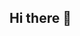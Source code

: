 ## Hi there 👋

<!--

**You landed on my CC repo for 42 School:**

🙋‍♀️ I'm a student at the **42 School**
🌈 If you have suggestions or questions, feel free to open an issue or a discussion in the appropriate tab!
👩‍💻 Planning on making public cheatsheets and tips for 42
🍿 Fun facts - Graille is a scammaz
🧙 Remember, peepo is a good frog
